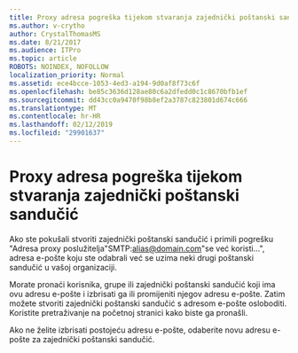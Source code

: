 ```yaml
---
title: Proxy adresa pogreška tijekom stvaranja zajednički poštanski sandučić
ms.author: v-crytho
author: CrystalThomasMS
ms.date: 8/21/2017
ms.audience: ITPro
ms.topic: article
ROBOTS: NOINDEX, NOFOLLOW
localization_priority: Normal
ms.assetid: ece4bcce-1053-4ed3-a194-9d0af8f73c6f
ms.openlocfilehash: be85c3636d128ae80c6a2dfedd0c1c8670bfb1ef
ms.sourcegitcommit: dd43cc0a9470f98b8ef2a3787c823801d674c666
ms.translationtype: MT
ms.contentlocale: hr-HR
ms.lasthandoff: 02/12/2019
ms.locfileid: "29901637"
---
```

# <a name="proxy-address-error-while-creating-a-shared-mailbox"></a>Proxy adresa pogreška tijekom stvaranja zajednički poštanski sandučić

Ako ste pokušali stvoriti zajednički poštanski sandučić i primili pogrešku "Adresa proxy poslužitelja"SMTP:alias@domain.com"se već koristi...", adresa e-pošte koju ste odabrali već se uzima neki drugi poštanski sandučić u vašoj organizaciji.
  
Morate pronaći korisnika, grupe ili zajednički poštanski sandučić koji ima ovu adresu e-pošte i izbrisati ga ili promijeniti njegov adresu e-pošte. Zatim možete stvoriti zajednički poštanski sandučić s adresom e-pošte osloboditi. Koristite pretraživanje na početnoj stranici kako biste ga pronašli.
  
Ako ne želite izbrisati postojeću adresu e-pošte, odaberite novu adresu e-pošte za zajednički poštanski sandučić.
  

